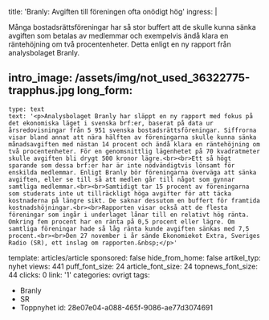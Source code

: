 title: 'Branly: Avgiften till föreningen ofta onödigt hög'
ingress: |
  <p>Många bostadsrättsföreningar har så stor buffert att de skulle kunna sänka avgiften som betalas av medlemmar och exempelvis ändå klara en räntehöjning om två procentenheter. Detta enligt en ny rapport från analysbolaget Branly.
  </p>
  
intro_image: /assets/img/not_used_36322775-trapphus.jpg
long_form:
  -
    type: text
    text: '<p>Analysbolaget Branly har släppt en ny rapport med fokus på det ekonomiska läget i svenska brf:er, baserat på data ur årsredovisningar från 5 951 svenska bostadsrättsföreningar. Siffrorna visar bland annat att nära hälften av föreningarna skulle kunna sänka månadsavgiften med nästan 14 procent och ändå klara en räntehöjning om två procentenheter. För en genomsnittlig lägenhetet på 70 kvadratmeter skulle avgiften bli drygt 500 kronor lägre.<br><br>Ett så högt sparande som dessa brf:er har är inte nödvändigtvis lönsamt för enskilda medlemmar. Enligt Branly bör föreningarna överväga att sänka avgiften, eller se till så att medlen går till något som gynnar samtliga medlemmar.<br><br>Samtidigt tar 15 procent av föreningarna som studerats inte ut tillräckligt höga avgifter för att täcka kostnaderna på längre sikt. De saknar dessutom en buffert för framtida kostnadshöjningar.<br><br>Rapporten visar också att de flesta föreningar som ingår i underlaget lånar till en relativt hög ränta. Omkring fem procent har en ränta på 0,5 procent eller lägre. Om samtliga föreningar hade så låg ränta kunde avgiften sänkas med 7,5 procent.<br><br>Den 27 november i år sände Ekonomiekot Extra, Sveriges Radio (SR), ett inslag om rapporten.&nbsp;</p>'
template: articles/article
sponsored: false
hide_from_home: false
artikel_typ: nyhet
views: 441
puff_font_size: 24
article_font_size: 24
topnews_font_size: 44
clicks: 0
link: '1'
categories: ovrigt
tags:
  - Branly
  - SR
  - Toppnyhet
id: 28e07e04-a088-465f-9086-ae77d3074691
